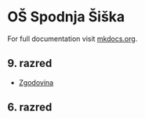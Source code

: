 # OŠ Spodnja Šiška

For full documentation visit [mkdocs.org](http://mkdocs.org).

## 9. razred

* [Zgodovina](9razred/zgodovina)

## 6. razred

